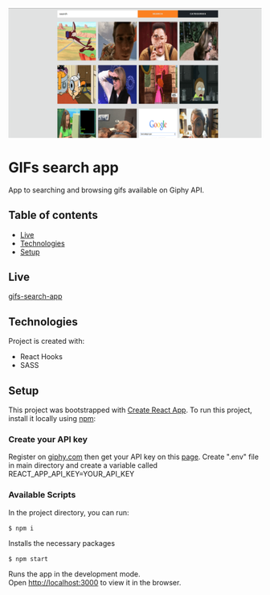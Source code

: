 ![Gifs search app](./ss_readme.png)

# GIFs search app
App to searching and browsing gifs available on Giphy API.

## Table of contents
* [Live](#live)
* [Technologies](#technologies)
* [Setup](#setup)

## Live
[gifs-search-app](https://kbuczynski.github.io/gifs-search-app/)

## Technologies
Project is created with:
* React Hooks
* SASS

## Setup
This project was bootstrapped with [Create React App](https://github.com/facebook/create-react-app).
To run this project, install it locally using [npm](https://www.npmjs.com):

### Create your API key
Register on [giphy.com](https://giphy.com/) then get your API key on this [page](https://developers.giphy.com/dashboard/).
Create ".env" file in main directory and create a variable called REACT_APP_API_KEY=YOUR_API_KEY

### Available Scripts

In the project directory, you can run:

```
$ npm i
```

Installs the necessary packages

```
$ npm start
```

Runs the app in the development mode.<br />
Open [http://localhost:3000](http://localhost:3000) to view it in the browser.
